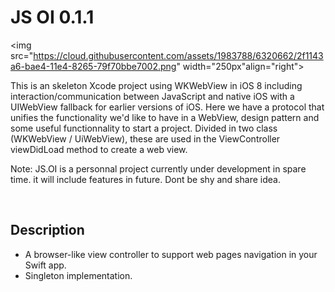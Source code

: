 # JS OI 0.1.1

<img src="https://cloud.githubusercontent.com/assets/1983788/6320662/2f1143a6-bae4-11e4-8265-79f70bbe7002.png" width="250px"align="right">

This is an skeleton Xcode project using WKWebView in iOS 8 including interaction/communication between JavaScript and native iOS with a UIWebView fallback for earlier versions of iOS. 
Here we have a protocol that unifies the functionality we'd like to have in a WebView, design pattern and some useful functionnality to start a project.
Divided in two class (WKWebView / UiWebView), these are used in the ViewController viewDidLoad method to create a web view.

Note: JS.OI is a personnal project currently under development in spare time. it will include features in future. Dont be shy and share idea.

<br/>

## Description
- A browser-like view controller to support web pages navigation in your Swift app.
- Singleton implementation.

<!-- ## Getting started

The simplest usable JS.IO app use pod components. 
We do however recommend reading the rest of the getting started guide below to get acquainted with the general workflow.

#### Requirements

1. open project in your terminal
2. run `sudo gem install cocoapods` if needed

#### Building JS.IO

1. Run `Pod install` to install dependencies.
2. open js.oi.xcworkspace
3. Run your application in xcode. -->
